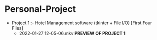 # Personal-Project
* Project 1 :- Hotel Management software (tkinter + File I/O) [First Four Files]
    * 2022-01-27 12-05-06.mkv **PREVIEW OF PROJECT 1**
